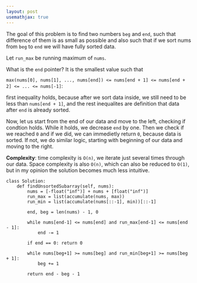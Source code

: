 ```yaml
---
layout: post
usemathjax: true
---
```


The goal of this problem is to find two numbers `beg` and `end`, such that difference of them is as small as possible and also such that if we sort nums from `beg` to `end` we will have fully sorted data.
 
 Let `run_max` be running maximum of `nums`.

 What is the `end` pointer? It is the smallest value such that
 
 `max(nums[0], nums[1], ..., nums[end]) <= nums[end + 1] <= nums[end + 2] <= ... <= nums[-1]`:
 
 first inequality holds, because after we sort data inside, we still need to be less than `nums[end + 1]`, and the rest inequalites are definition that data after `end` is already sorted.
 
 Now, let us start from the end of our data and move to the left, checking if condtion holds. While it holds, we decrease `end` by one. Then we check if we reached `0` and if we did, we can immedietly return `0`, because data is sorted. If not, we do similar logic, starting with beginning of our data and moving to the right.
 
 **Complexity**: time complexity is `O(n)`, we iterate just several times through our data. Space complexity is also `O(n)`, which can also be reduced to `O(1)`, but in my opinion the solution becomes much less intuitive.
 
```
class Solution:
    def findUnsortedSubarray(self, nums):
        nums = [-float("inf")] + nums + [float("inf")]
        run_max = list(accumulate(nums, max))
        run_min = list(accumulate(nums[::-1], min))[::-1]
        
        end, beg = len(nums) - 1, 0

        while nums[end-1] <= nums[end] and run_max[end-1] <= nums[end - 1]:
            end -= 1
            
        if end == 0: return 0
            
        while nums[beg+1] >= nums[beg] and run_min[beg+1] >= nums[beg + 1]:
            beg += 1
            
        return end - beg - 1
```